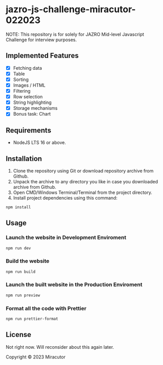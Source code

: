 # jazro-js-challenge-miracutor-022023

NOTE: This repository is for solely for JAZRO Mid-level Javascript Challenge for interview purposes.

## Implemented Features

- [x] Fetching data
- [x] Table
- [x] Sorting
- [x] Images / HTML
- [x] Filtering
- [x] Row selection
- [x] String highlighting
- [x] Storage mechanisms
- [x] Bonus task: Chart

## Requirements

- NodeJS LTS 16 or above.

## Installation

1. Clone the repository using Git or download repository archive from Github.
2. Unpack the archive to any directory you like in case you downloaded archive from Github.
3. Open CMD/Windows Terminal/Terminal from the project directory.
4. Install project dependencies using this command:

```bash
npm install
```

## Usage

### Launch the website in Development Enviroment

```bash
npm run dev
```

### Build the website

```bash
npm run build
```

### Launch the built website in the Production Enviroment

```bash
npm run preview
```

### Format all the code with Prettier

```bash
npm run prettier-format
```

## License

Not right now. Will reconsider about this again later.

Copyright © 2023 Miracutor
